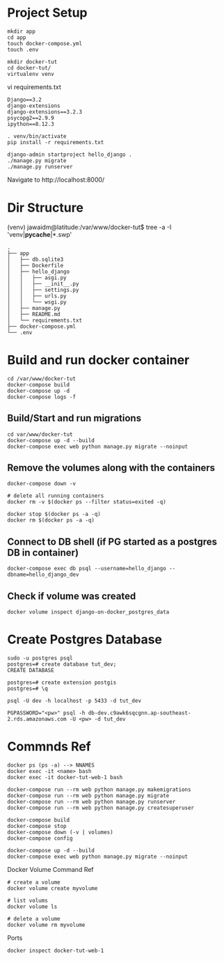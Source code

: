 # Project Setup

```
mkdir app
cd app
touch docker-compose.yml
touch .env

mkdir docker-tut
cd docker-tut/
virtualenv venv 
```

vi requirements.txt 
```
Django==3.2
django-extensions
django-extensions==3.2.3
psycopg2==2.9.9
ipython==8.12.3
```

```
. venv/bin/activate
pip install -r requirements.txt

django-admin startproject hello_django .
./manage.py migrate
./manage.py runserver
```

Navigate to http://localhost:8000/

# Dir Structure
(venv) jawaidm@latitude:/var/www/docker-tut$ tree -a -I 'venv|__pycache__|*.swp'
```
.
├── app
│   ├── db.sqlite3
│   ├── Dockerfile
│   ├── hello_django
│   │   ├── asgi.py
│   │   ├── __init__.py
│   │   ├── settings.py
│   │   ├── urls.py
│   │   └── wsgi.py
│   ├── manage.py
│   ├── README.md
│   └── requirements.txt
├── docker-compose.yml
└── .env
```

# Build and run docker container
```
cd /var/www/docker-tut
docker-compose build                                                                                                                                                                                        
docker-compose up -d                                                                                                                                                                                        
docker-compose logs -f
```

## Build/Start and run migrations
```
cd var/www/docker-tut
docker-compose up -d --build
docker-compose exec web python manage.py migrate --noinput
```

## Remove the volumes along with the containers
```
docker-compose down -v

# delete all running containers
docker rm -v $(docker ps --filter status=exited -q)

docker stop $(docker ps -a -q)
docker rm $(docker ps -a -q)
```

## Connect to DB shell (if PG started as a postgres DB in container)
```
docker-compose exec db psql --username=hello_django --dbname=hello_django_dev
```

## Check if volume was created
```
docker volume inspect django-on-docker_postgres_data
```

# Create Postgres Database
```
sudo -u postgres psql
postgres=# create database tut_dev;
CREATE DATABASE

postgres=# create extension postgis
postgres=# \q

psql -U dev -h localhost -p 5433 -d tut_dev

PGPASSWORD="<pw>" psql -h db-dev.c9awk6sqcgnn.ap-southeast-2.rds.amazonaws.com -U <pw> -d tut_dev
```


# Commnds Ref
```
docker ps (ps -a) --> NNAMES
docker exec -it <name> bash
docker exec -it docker-tut-web-1 bash

docker-compose run --rm web python manage.py makemigrations
docker-compose run --rm web python manage.py migrate
docker-compose run --rm web python manage.py runserver
docker-compose run --rm web python manage.py createsuperuser

docker-compose build
docker-compose stop
docker-compose down (-v | volumes)
docker-compose config

docker-compose up -d --build
docker-compose exec web python manage.py migrate --noinput
`````

Docker Volume Command Ref
```
# create a volume
docker volume create myvolume

# list volums
docker volume ls

# delete a volume
docker volume rm myvolume
```

Ports
```
docker inspect docker-tut-web-1
```
